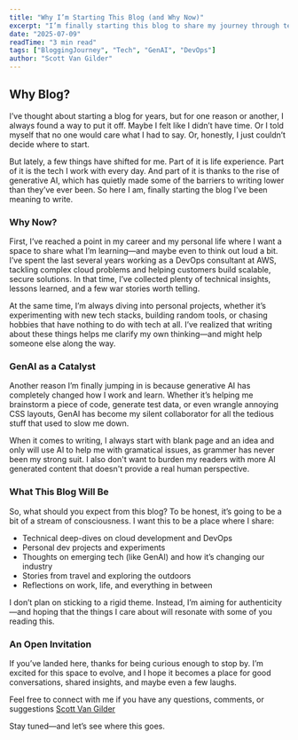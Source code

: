 ```yaml
---
title: "Why I’m Starting This Blog (and Why Now)"
excerpt: "I’m finally starting this blog to share my journey through tech, personal projects, and life. GenAI has helped me cut through the noise and just begin writing. Expect a stream of thoughts on cloud development, travel, and the outdoors—and maybe help others along the way. Thanks for joining me on this ride!"
date: "2025-07-09"
readTime: "3 min read"
tags: ["BloggingJourney", "Tech", "GenAI", "DevOps"]
author: "Scott Van Gilder"
---
```


## Why Blog?

I’ve thought about starting a blog for years, but for one reason or another, I always found a way to put it off. Maybe I felt like I didn’t have time. Or I told myself that no one would care what I had to say. Or, honestly, I just couldn’t decide where to start.

But lately, a few things have shifted for me. Part of it is life experience. Part of it is the tech I work with every day. And part of it is thanks to the rise of generative AI, which has quietly made some of the barriers to writing lower than they’ve ever been. So here I am, finally starting the blog I’ve been meaning to write.



### Why Now?

First, I’ve reached a point in my career and my personal life where I want a space to share what I’m learning—and maybe even to think out loud a bit. I’ve spent the last several years working as a DevOps consultant at AWS, tackling complex cloud problems and helping customers build scalable, secure solutions. In that time, I’ve collected plenty of technical insights, lessons learned, and a few war stories worth telling.

At the same time, I’m always diving into personal projects, whether it’s experimenting with new tech stacks, building random tools, or chasing hobbies that have nothing to do with tech at all. I’ve realized that writing about these things helps me clarify my own thinking—and might help someone else along the way.



### GenAI as a Catalyst

Another reason I’m finally jumping in is because generative AI has completely changed how I work and learn. Whether it’s helping me brainstorm a piece of code, generate test data, or even wrangle annoying CSS layouts, GenAI has become my silent collaborator for all the tedious stuff that used to slow me down.

When it comes to writing, I always start with blank page and an idea and only will use AI to help me with gramatical issues, as grammer has never been my strong suit. I also don't want to burden my readers with more AI generated content that doesn't provide a real human perspective.



### What This Blog Will Be

So, what should you expect from this blog? To be honest, it’s going to be a bit of a stream of consciousness. I want this to be a place where I share:

* Technical deep-dives on cloud development and DevOps
* Personal dev projects and experiments
* Thoughts on emerging tech (like GenAI) and how it’s changing our industry
* Stories from travel and exploring the outdoors
* Reflections on work, life, and everything in between

I don’t plan on sticking to a rigid theme. Instead, I’m aiming for authenticity—and hoping that the things I care about will resonate with some of you reading this.



### An Open Invitation

If you’ve landed here, thanks for being curious enough to stop by. I’m excited for this space to evolve, and I hope it becomes a place for good conversations, shared insights, and maybe even a few laughs.

Feel free to connect with me if you have any questions, comments, or suggestions [Scott Van Gilder](https://scottvangilder.com/#contact)

Stay tuned—and let’s see where this goes.




